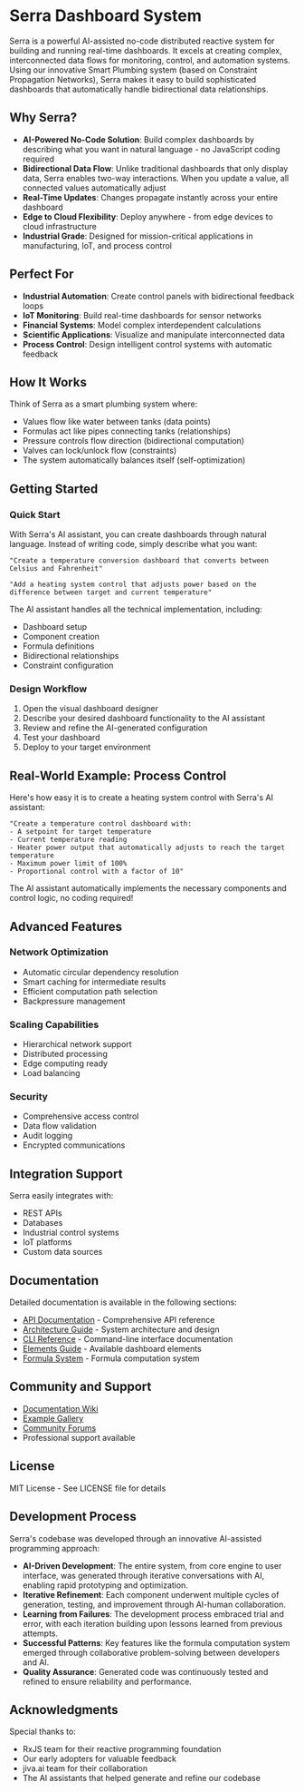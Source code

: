 # Serra Dashboard System

Serra is a powerful AI-assisted no-code distributed reactive system for building and running real-time dashboards. It excels at creating complex, interconnected data flows for monitoring, control, and automation systems. Using our innovative Smart Plumbing system (based on Constraint Propagation Networks), Serra makes it easy to build sophisticated dashboards that automatically handle bidirectional data relationships.

## Why Serra?

- **AI-Powered No-Code Solution**: Build complex dashboards by describing what you want in natural language - no JavaScript coding required
- **Bidirectional Data Flow**: Unlike traditional dashboards that only display data, Serra enables two-way interactions. When you update a value, all connected values automatically adjust
- **Real-Time Updates**: Changes propagate instantly across your entire dashboard
- **Edge to Cloud Flexibility**: Deploy anywhere - from edge devices to cloud infrastructure
- **Industrial Grade**: Designed for mission-critical applications in manufacturing, IoT, and process control

## Perfect For

- **Industrial Automation**: Create control panels with bidirectional feedback loops
- **IoT Monitoring**: Build real-time dashboards for sensor networks
- **Financial Systems**: Model complex interdependent calculations
- **Scientific Applications**: Visualize and manipulate interconnected data
- **Process Control**: Design intelligent control systems with automatic feedback

## How It Works

Think of Serra as a smart plumbing system where:
- Values flow like water between tanks (data points)
- Formulas act like pipes connecting tanks (relationships)
- Pressure controls flow direction (bidirectional computation)
- Valves can lock/unlock flow (constraints)
- The system automatically balances itself (self-optimization)

## Getting Started

### Quick Start
With Serra's AI assistant, you can create dashboards through natural language. Instead of writing code, simply describe what you want:

```
"Create a temperature conversion dashboard that converts between Celsius and Fahrenheit"

"Add a heating system control that adjusts power based on the difference between target and current temperature"
```

The AI assistant handles all the technical implementation, including:
- Dashboard setup
- Component creation
- Formula definitions
- Bidirectional relationships
- Constraint configuration

### Design Workflow
1. Open the visual dashboard designer
2. Describe your desired dashboard functionality to the AI assistant
3. Review and refine the AI-generated configuration
4. Test your dashboard
5. Deploy to your target environment

## Real-World Example: Process Control

Here's how easy it is to create a heating system control with Serra's AI assistant:

```
"Create a temperature control dashboard with:
- A setpoint for target temperature
- Current temperature reading
- Heater power output that automatically adjusts to reach the target temperature
- Maximum power limit of 100%
- Proportional control with a factor of 10"
```

The AI assistant automatically implements the necessary components and control logic, no coding required!

## Advanced Features

### Network Optimization
- Automatic circular dependency resolution
- Smart caching for intermediate results
- Efficient computation path selection
- Backpressure management

### Scaling Capabilities
- Hierarchical network support
- Distributed processing
- Edge computing ready
- Load balancing

### Security
- Comprehensive access control
- Data flow validation
- Audit logging
- Encrypted communications

## Integration Support

Serra easily integrates with:
- REST APIs
- Databases
- Industrial control systems
- IoT platforms
- Custom data sources

## Documentation

Detailed documentation is available in the following sections:

- [API Documentation](docs/API.md) - Comprehensive API reference
- [Architecture Guide](docs/ARCHITECTURE.md) - System architecture and design
- [CLI Reference](docs/CLI.md) - Command-line interface documentation
- [Elements Guide](docs/ELEMENTS.md) - Available dashboard elements
- [Formula System](docs/FORMULA.md) - Formula computation system

## Community and Support

- [Documentation Wiki](https://github.com/jeanhuguesrobert/serra/wiki)
- [Example Gallery](https://github.com/jeanhuguesrobert/serra/examples)
- [Community Forums](https://github.com/jeanhuguesrobert/serra/discussions)
- Professional support available

## License
MIT License - See LICENSE file for details

## Development Process

Serra's codebase was developed through an innovative AI-assisted programming approach:

- **AI-Driven Development**: The entire system, from core engine to user interface, was generated through iterative conversations with AI, enabling rapid prototyping and optimization.
- **Iterative Refinement**: Each component underwent multiple cycles of generation, testing, and improvement through AI-human collaboration.
- **Learning from Failures**: The development process embraced trial and error, with each iteration building upon lessons learned from previous attempts.
- **Successful Patterns**: Key features like the formula computation system emerged through collaborative problem-solving between developers and AI.
- **Quality Assurance**: Generated code was continuously tested and refined to ensure reliability and performance.

## Acknowledgments
Special thanks to:
- RxJS team for their reactive programming foundation
- Our early adopters for valuable feedback
- jiva.ai team for their collaboration
- The AI assistants that helped generate and refine our codebase
